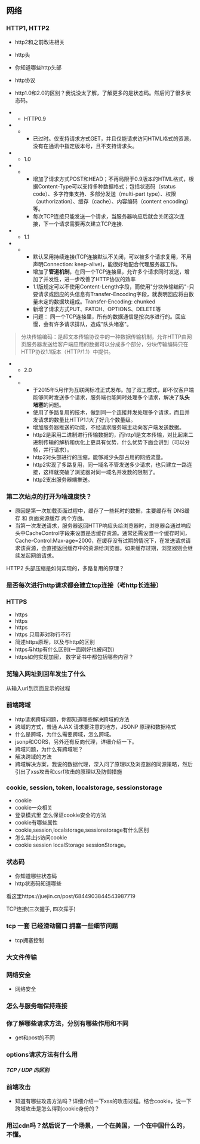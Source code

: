 ## 网络

### HTTP1, HTTP2

- http2和之前改进相关
- http头
- 你知道哪些http头部
- http协议
- http1.0和2.0的区别？我说没太了解，了解更多的是状态码。然后问了很多状态码。

- - HTTP0.9

- - - 已过时。仅支持请求方式GET，并且仅能请求访问HTML格式的资源，没有在通讯中指定版本号，且不支持请求头。

- - 1.0

- - - 增加了请求方式POST和HEAD；不再局限于0.9版本的HTML格式，根据Content-Type可以支持多种数据格式；包括状态码（status code）、多字符集支持、多部分发送（multi-part type）、权限（authorization）、缓存（cache）、内容编码（content encoding）等。
    - 每次TCP连接只能发送一个请求，当服务器响应后就会关闭这次连接，下一个请求需要再次建立TCP连接.

- - 1.1

- - - 默认采用持续连接(TCP连接默认不关闭，可以被多个请求复用，不用声明Connection: keep-alive)，能很好地配合代理服务器工作。
    - 增加了**管道机制**，在同一个TCP连接里，允许多个请求同时发送，增加了并发性，进一步改善了HTTP协议的效率
    - 1.1版规定可以不使用Content-Length字段，而使用"分块传输编码"-只要请求或回应的头信息有Transfer-Encoding字段，就表明回应将由数量未定的数据块组成。Transfer-Encoding: chunked
    - 新增了请求方式PUT、PATCH、OPTIONS、DELETE等
    - 问题： 同一个TCP连接里，所有的数据通信是按次序进行的。回应慢，会有许多请求排队，造成"队头堵塞"。

> 分块传输编码：是超文本传输协议中的一种数据传输机制，允许HTTP由网页服务器发送给客户端应用的数据可以分成多个部分，分块传输编码只在HTTP协议1.1版本（HTTP/1.1）中提供。

- - 2.0

- - - 于2015年5月作为互联网标准正式发布。加了双工模式，即不仅客户端能够同时发送多个请求，服务端也能同时处理多个请求，解决了**队头堵塞**的问题。
    - 使用了多路复用的技术，做到同一个连接并发处理多个请求，而且并发请求的数量比HTTP1.1大了好几个数量级。
    - 增加服务器推送的功能，不经请求服务端主动向客户端发送数据。
    - http2是采用二进制进行传输数据的，而http1是文本传输，对比起来二进制传输的解析和优化上更具有优势，什么优势下面会讲到（可以分帧，并行请求）。
    - http2对头部进行的压缩，能够减少头部占用的网络流量。
    - http2实现了多路复用，同一域名不管发送多少请求，也只建立一路连接，这样就突破了浏览器对同一域名并发数的限制了。
    - http2支出服务器端推送。







### 第二次站点的打开为啥速度快？

- 原因是第一次加载页面过程中，缓存了一些耗时的数据，主要缓存有 DNS缓存 和 页面资源缓存 两个方面。
- 当第一次发送请求，服务器返回HTTP响应头给浏览器时，浏览器会通过响应头中CacheControl字段来设置是否缓存资源。通常还需设置一个缓存时间，Cache-Control:Max-age=2000，在缓存没有过期的情况下，在发送请求请求该资源，会直接返回缓存中的资源给浏览器。如果缓存过期，浏览器则会继续发起网络请求。





HTTP2 头部压缩是如何实现的，多路复用的原理？

###  

### 是否每次进行http请求都会建立tcp连接（考http长连接）

### HTTPS

- https
- https
- https
- https 只用非对称行不行
- 简述https原理，以及与http的区别
- https与http有什么区别(一面刚好也被问到)
- https如何实现加密， 数字证书中都包括哪些内容？

### 览输入网址到回车发生了什么

 从输入url到页面显示的过程 

### 前端跨域

- http请求跨域问题，你都知道哪些解决跨域的方法
- 跨域的方式，普通 AJAX 请求要注意的地方，JSONP 原理和数据格式
- 什么是跨域，为什么需要跨域，怎么跨域。
- jsonp和CORS，另外还有反向代理，详细介绍一下。
- 跨域问题，为什么有跨域呢？
- 解决跨域的方法
- 跨域解决方案，我说的数据代理，深入问了原理以及浏览器的同源策略，然后引出了xss攻击和csrf攻击的原理以及防御措施

### cookie, session, token, localstorage, sessionstorage

- cookie
- cookie一众相关
- 登录模式里 怎么保证cookie安全的方法
- cookie有哪些属性
- cookie,session,localstorage,sessionstorage有什么区别
- 怎么禁止js访问cookie
- cookie session localStorage sessionStorage。

### 状态码

- 你知道哪些状态码
- http状态码知道哪些

看这里https://juejin.cn/post/6844903844543987719



TCP连接(三次握手, 四次挥手)

### tcp 一套 已经滑动窗口 拥塞一些细节问题

- tcp拥塞控制

### 大文件传输

### 网络安全

- 网络安全

### 怎么与服务端保持连接

### 你了解哪些请求方法，分别有哪些作用和不同

- get和post的不同

### options请求方法有什么用

#####  TCP / UDP 的区别

### 前端攻击

- 知道有哪些攻击方法吗？详细介绍一下xss的攻击过程。结合cookie，说一下跨域攻击是怎么得到cookie身份的？

### 用过cdn吗？然后说了一个场景，一个在美国，一个在中国什么的，不懂。

## 